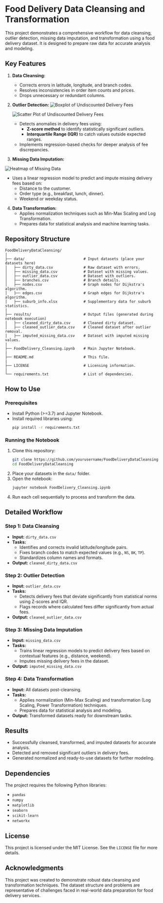 # Food Delivery Data Cleansing and Transformation

This project demonstrates a comprehensive workflow for data cleansing, outlier detection, missing data imputation, and transformation using a food delivery dataset. It is designed to prepare raw data for accurate analysis and modeling.

## Key Features

1. **Data Cleansing:**
   - Corrects errors in latitude, longitude, and branch codes.
   - Resolves inconsistencies in order item counts and prices.
   - Drops unnecessary or redundant columns.

2. **Outlier Detection:**
   ![Boxplot of Undiscounted Delivery Fees](results/boxplot_delivery_fees.png)

   ![Scatter Plot of Undiscounted Delivery Fees](results/scatter_delivery_fees.png)


   - Detects anomalies in delivery fees using:
     - **Z-score method** to identify statistically significant outliers.
     - **Interquartile Range (IQR)** to catch values outside expected ranges.
   - Implements regression-based checks for deeper analysis of fee discrepancies.

3. **Missing Data Imputation:**

  ![Heatmap of Missing Data](results/missing_data_heatmap.png)

   - Uses a linear regression model to predict and impute missing delivery fees based on:
     - Distance to the customer.
     - Order type (e.g., breakfast, lunch, dinner).
     - Weekend or weekday status.

4. **Data Transformation:**
   - Applies normalization techniques such as Min-Max Scaling and Log Transformation.
   - Prepares data for statistical analysis and machine learning tasks.

## Repository Structure

```plaintext
FoodDeliveryDataCleansing/
|
├── data/                           # Input datasets (place your datasets here)
│   ├── dirty_data.csv              # Raw dataset with errors.
│   ├── missing_data.csv            # Dataset with missing values.
│   ├── outlier_data.csv            # Dataset with outliers.
│   ├── branches.csv                # Branch details.
│   ├── nodes.csv                   # Graph nodes for Dijkstra's algorithm.
│   ├── edges.csv                   # Graph edges for Dijkstra's algorithm.
│   ├── suburb_info.xlsx            # Supplementary data for suburb statistics.
|
├── results/                        # Output files (generated during notebook execution)
│   ├── cleaned_dirty_data.csv      # Cleaned dirty dataset.
│   ├── cleaned_outlier_data.csv    # Cleaned dataset after outlier removal.
│   ├── imputed_missing_data.csv    # Dataset with imputed missing values.
|
├── FoodDelivery_Cleansing.ipynb    # Main Jupyter Notebook.
|
├── README.md                       # This file.
|
├── LICENSE                         # Licensing information.
|
└── requirements.txt                # List of dependencies.
```

## How to Use

### Prerequisites
- Install Python (>=3.7) and Jupyter Notebook.
- Install required libraries using:
  ```bash
  pip install -r requirements.txt
  ```

### Running the Notebook
1. Clone this repository:
   ```bash
   git clone https://github.com/yourusername/FoodDeliveryDataCleansing.git
   cd FoodDeliveryDataCleansing
   ```
2. Place your datasets in the `data/` folder.
3. Open the notebook:
   ```bash
   jupyter notebook FoodDelivery_Cleansing.ipynb
   ```
4. Run each cell sequentially to process and transform the data.

## Detailed Workflow

### Step 1: Data Cleansing
- **Input:** `dirty_data.csv`
- **Tasks:**
  - Identifies and corrects invalid latitude/longitude pairs.
  - Fixes branch codes to match expected values (e.g., `NS`, `BK`, `TP`).
  - Standardizes column names and formats.
- **Output:** `cleaned_dirty_data.csv`

### Step 2: Outlier Detection
- **Input:** `outlier_data.csv`
- **Tasks:**
  - Detects delivery fees that deviate significantly from statistical norms using Z-scores and IQR.
  - Flags records where calculated fees differ significantly from actual fees.
- **Output:** `cleaned_outlier_data.csv`

### Step 3: Missing Data Imputation
- **Input:** `missing_data.csv`
- **Tasks:**
  - Trains linear regression models to predict delivery fees based on contextual features (e.g., distance, weekend).
  - Imputes missing delivery fees in the dataset.
- **Output:** `imputed_missing_data.csv`

### Step 4: Data Transformation
- **Input:** All datasets post-cleansing.
- **Tasks:**
  - Applies normalization (Min-Max Scaling) and transformation (Log Scaling, Power Transformation) techniques.
  - Prepares data for statistical analysis and modeling.
- **Output:** Transformed datasets ready for downstream tasks.

## Results
- Successfully cleansed, transformed, and imputed datasets for accurate analysis.
- Detected and removed significant outliers in delivery fees.
- Generated normalized and ready-to-use datasets for further modeling.

## Dependencies
The project requires the following Python libraries:
- `pandas`
- `numpy`
- `matplotlib`
- `seaborn`
- `scikit-learn`
- `networkx`

## License
This project is licensed under the MIT License. See the `LICENSE` file for more details.

## Acknowledgments
This project was created to demonstrate robust data cleansing and transformation techniques. The dataset structure and problems are representative of challenges faced in real-world data preparation for food delivery services.

